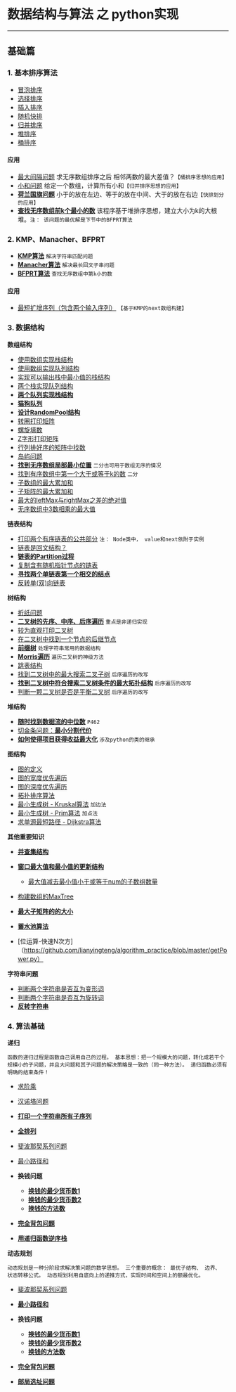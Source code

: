 # 数据结构与算法 之 python实现
---
## 基础篇
### 1. 基本排序算法
* [冒泡排序](https://github.com/lianyingteng/algorithm_practice/blob/master/Part0_Sort/Code1_BubbleSort.py "Code1_BubbleSort.py")
* [选择排序](https://github.com/lianyingteng/algorithm_practice/blob/master/Part0_Sort/Code1_SelectionSort.py "Code1_SelectionSort.py")
* [插入排序](https://github.com/lianyingteng/algorithm_practice/blob/master/Part0_Sort/Code1_InsertionSort.py "Code1_InsertionSort.py")
* [随机快排](https://github.com/lianyingteng/algorithm_practice/blob/master/Part0_Sort/Code1_QuickSort.py "Code1_QuickSort.py")
* [归并排序](https://github.com/lianyingteng/algorithm_practice/blob/master/Part0_Sort/Code1_MergeSort.py "Code1_MergeSort.py")
* [堆排序](https://github.com/lianyingteng/algorithm_practice/blob/master/Part0_Sort/Code1_HeapSort.py "Code1_HeapSort.py")
* [桶排序](https://github.com/lianyingteng/algorithm_practice/blob/master/Part0_Sort/Code1_BucketSort.py "Code1_BucketSort.py")

#### 应用
* [最大间隔问题](https://github.com/lianyingteng/algorithm_practice/blob/master/Part0_Sort/Code11_MaxGap.py)  求无序数组排序之后 相邻两数的最大差值？`【桶排序思想的应用】 `
* [小和问题](https://github.com/lianyingteng/algorithm_practice/blob/master/Part0_Sort/Code11_MinSum.py)  给定一个数组，计算所有小和`【归并排序思想的应用】` 
* [**荷兰国旗问题**](https://github.com/lianyingteng/algorithm_practice/blob/master/Part0_Sort/Code11_NetherlandsFlag.py)  小于的放在左边、等于的放在中间、大于的放在右边`【快排划分的应用】`
* [**查找无序数组前k个最小的数**](https://github.com/lianyingteng/algorithm_practice/blob/master/Part0_Sort/Code11_heapSort.py)  该程序基于堆排序思想，建立大小为k的大根堆。`注： 该问题的最优解是下节中的BFPRT算法` 

### 2. KMP、Manacher、BFPRT
* [**KMP算法**](https://github.com/lianyingteng/algorithm_practice/blob/master/Part0_Sort/Code2_KMP.py) `解决字符串匹配问题`
* [**Manacher算法**](https://github.com/lianyingteng/algorithm_practice/blob/master/Part0_Sort/Code2_Manacher.py) `解决最长回文子串问题`
* [**BFPRT算法**](https://github.com/lianyingteng/algorithm_practice/blob/master/Part0_Sort/Code2_BFPRT.py) `查找无序数组中第k小的数`
#### 应用
* [最短扩增序列（包含两个输入序列）](https://github.com/lianyingteng/algorithm_practice/blob/master/Part0_Sort/Code21_KMP_ShortestHaveTwice.py)  `【基于KMP的next数组构建】`

### 3. 数据结构

**数组结构** <br>

* [使用数组实现栈结构](https://github.com/lianyingteng/algorithm_practice/blob/master/Part1_Array/Code3_Array_To_Stack.py)
* [使用数组实现队列结构](https://github.com/lianyingteng/algorithm_practice/blob/master/Part1_Array/Code3_Array_To_Queue.py)
* [实现可以输出栈中最小值的栈结构](https://github.com/lianyingteng/algorithm_practice/blob/master/Part1_Array/Code3_GetMinStack.py)
* [两个栈实现队列结构](https://github.com/lianyingteng/algorithm_practice/blob/master/Part1_Array/Code3_Stack_To_Queue.py)
* [**两个队列实现栈结构**](https://github.com/lianyingteng/algorithm_practice/blob/master/Part1_Array/Code3_Queue_To_Stack.py)
* [**猫狗队列**](https://github.com/lianyingteng/algorithm_practice/blob/master/Part1_Array/Code3_CatDogQueue.py) 
* [**设计RandomPool结构**](https://github.com/lianyingteng/algorithm_practice/blob/master/Part1_Array/Code3_RandomPool.py)
* [转圈打印矩阵](https://github.com/lianyingteng/algorithm_practice/blob/master/Part1_Array/Code3_spiralOrderPrintMatrix.py) 
* [螺旋填数](https://github.com/lianyingteng/algorithm_practice/blob/master/Part1_Array/helixWriteNumber.py) 
* [Z字形打印矩阵](https://github.com/lianyingteng/algorithm_practice/blob/master/Part1_Array/Code3_ZigZagPrintMatrix.py)
* [行列排好序的矩阵中找数](https://github.com/lianyingteng/algorithm_practice/blob/master/Part1_Array/Code3_FindNumInSortedMatrix.py)
* [岛屿问题](https://github.com/lianyingteng/algorithm_practice/blob/master/Part1_Array/Code4_IsLands.py)
* [**找到无序数组局部最小位置**](https://github.com/lianyingteng/algorithm_practice/blob/master/Part1_Array/Code4_findLessValueIndex.py)  `二分也可用于数组无序的情况`
* [找到有序数组中第一个大于或等于k的数](https://github.com/lianyingteng/algorithm_practice/blob/master/Part1_Array/Code4_BinarySearch.py) `二分`
* [子数组的最大累加和](https://github.com/lianyingteng/algorithm_practice/blob/master/Part1_Array/Code8_MaxSumOfSubArray.py)
* [子矩阵的最大累加和](https://github.com/lianyingteng/algorithm_practice/blob/master/Part1_Array/Code8_MaxSumOfSubMatrix.py)
* [最大的leftMax与rightMax之差的绝对值](https://github.com/lianyingteng/algorithm_practice/blob/master/Part1_Array/Code8_MaxABS.py)
* [无序数组中3数相乘的最大值](https://github.com/lianyingteng/algorithm_practice/blob/master/Part1_Array/maxMulValue.py)

**链表结构**<br> 

* [打印两个有序链表的公共部分](https://github.com/lianyingteng/algorithm_practice/blob/master/Part2_LinkedList/Code3_PrintCommonPart.py)  `注： Node类中， value和next依附于实例`
* [链表是回文结构？](https://github.com/lianyingteng/algorithm_practice/blob/master/Part2_LinkedList/Code3_LinkedListIsPalindrome.py)
* [**链表的Partition过程**](https://github.com/lianyingteng/algorithm_practice/blob/master/Part2_LinkedList/Code3_SmallerEqualBigger.py) 
* [复制含有随机指针节点的链表](https://github.com/lianyingteng/algorithm_practice/blob/master/Part2_LinkedList/Code3_CopyListWithRandom.py)
* [**寻找两个单链表第一个相交的结点**](https://github.com/lianyingteng/algorithm_practice/blob/master/Part2_LinkedList/Code3_FindFirstIntersectNode.py)
* [反转单(双)向链表](https://github.com/lianyingteng/algorithm_practice/blob/master/Part2_LinkedList/Code3_ReverseList.py)



**树结构** <br>

* [折纸问题](https://github.com/lianyingteng/algorithm_practice/blob/master/Part3_Tree/Code4_PaperFolding.py)
* [**二叉树的先序、中序、后序遍历**](https://github.com/lianyingteng/algorithm_practice/blob/master/Part3_Tree/Code4_PreInPosRecur.py) `重点是非递归实现`
* [较为直观打印二叉树](https://github.com/lianyingteng/algorithm_practice/blob/master/Part3_Tree/Code4_PrintTree.py)
* [在二叉树中找到一个节点的后继节点](https://github.com/lianyingteng/algorithm_practice/blob/master/Part3_Tree/Code4_GetNextNode.py)
* [**前缀树**](https://github.com/lianyingteng/algorithm_practice/blob/master/Part3_Tree/Code5_TrieTree.py) `处理字符串常用的数据结构`
* [**Morris遍历**](https://github.com/lianyingteng/algorithm_practice/blob/master/Part3_Tree/Code8_Morris.py) `遍历二叉树的神级方法`
* [跳表结构](https://github.com/lianyingteng/algorithm_practice/blob/master/Part3_Tree/Code9_SkipList.py)
* [找到二叉树中的最大搜索二叉子树](https://github.com/lianyingteng/algorithm_practice/blob/master/Part3_Tree/Code9_FindMaxBST.py) `后序遍历的改写`
* [**找到二叉树中符合搜索二叉树条件的最大拓扑结构**](https://github.com/lianyingteng/algorithm_practice/blob/master/Part3_Tree/Code9_BSTMaxTopoSize.py) `后序遍历的改写`
* [判断一颗二叉树是否是平衡二叉树](https://github.com/lianyingteng/algorithm_practice/blob/master/Part3_Tree/Code9_IsBalance.py)  `后序遍历的改写`



**堆结构** <br>

* [**随时找到数据流的中位数**](https://github.com/lianyingteng/algorithm_practice/blob/master/Part4_HeapStructure/Code4_MedianHolder.py) `P462`
* [切金条问题：**最小分割代价**](https://github.com/lianyingteng/algorithm_practice/blob/master/Part4_HeapStructure/Code4_LessMoney.py)
* [**如何使得项目获得收益最大化**](https://github.com/lianyingteng/algorithm_practice/blob/master/Part4_HeapStructure/Code4_IPO.py) `涉及python的类的继承`



**图结构** <br>

* [图的定义](https://github.com/lianyingteng/algorithm_practice/blob/master/Part5_Graph/Code5_DefineGraph.py)
* [图的宽度优先遍历](https://github.com/lianyingteng/algorithm_practice/blob/master/Part5_Graph/Code5_BFS.py)
* [图的深度优先遍历](https://github.com/lianyingteng/algorithm_practice/blob/master/Part5_Graph/Code5_DFS.py)
* [拓扑排序算法](https://github.com/lianyingteng/algorithm_practice/blob/master/Part5_Graph/Code5_TopologySort.py)
* [最小生成树 - Kruskal算法](https://github.com/lianyingteng/algorithm_practice/blob/master/Part5_Graph/Code5_Kruskal.py) `加边法`
* [最小生成树 - Prim算法](https://github.com/lianyingteng/algorithm_practice/blob/master/Part5_Graph/Code5_Prim.py) `加点法`
* [求单源最短路径 - Dijkstra算法](https://github.com/lianyingteng/algorithm_practice/blob/master/Part5_Graph/Code5_Dijkstra.py)


**其他重要知识** <br>

* [**并查集结构**](https://github.com/lianyingteng/algorithm_practice/blob/master/Code4_UnionFindSet.py)
* [**窗口最大值和最小值的更新结构**](https://github.com/lianyingteng/algorithm_practice/blob/master/Part1_Array/Code8_SlidingWindowMaxArray.py)
	 * [最大值减去最小值小于或等于num的子数组数量](https://github.com/lianyingteng/algorithm_practice/blob/master/Part1_Array/Code8_SubArrayNumber.py)

* [构建数组的MaxTree](https://github.com/lianyingteng/algorithm_practice/blob/master/Part3_Tree/Code8_MaxTreeOfArray.py)
* [**最大子矩阵的的大小**](https://github.com/lianyingteng/algorithm_practice/blob/master/Part1_Array/Code8_MaxRecSize.py)
* [**蓄水池算法**](https://github.com/lianyingteng/algorithm_practice/blob/master/Part1_Array/Code8_GetKNumsRand.py)
* [位运算-快速N次方]（https://github.com/lianyingteng/algorithm_practice/blob/master/getPower.py）


**字符串问题** <br>

* [判断两个字符串是否互为变形词](https://github.com/lianyingteng/algorithm_practice/blob/master/Part7_StringQuestion/Code8_IsDeformation.py)
* [判断两个字符串是否互为旋转词](https://github.com/lianyingteng/algorithm_practice/blob/master/Part7_StringQuestion/Code8_IsRatation.py)
* [**反转字符串**](https://github.com/lianyingteng/algorithm_practice/blob/master/Part7_StringQuestion/Code8_rotateWord.py)


### 4. 算法基础

**递归** <br>

`函数的递归过程是函数自己调用自己的过程。 基本思想：把一个规模大的问题，转化成若干个规模小的子问题，并且大问题和其子问题的解决策略是一致的（同一种方法）。 递归函数必须有明确的结束条件！`

* [求阶乘](https://github.com/lianyingteng/algorithm_practice/blob/master/Part6_Recursion_DP/Code7_r_Factorial.py)
* [汉诺塔问题](https://github.com/lianyingteng/algorithm_practice/blob/master/Part6_Recursion_DP/Code7_r_Hanio.py)
* [**打印一个字符串所有子序列**](https://github.com/lianyingteng/algorithm_practice/blob/master/Part6_Recursion_DP/Code7_r_PrintAllSubSequence.py)
* [**全排列**](https://github.com/lianyingteng/algorithm_practice/blob/master/Part6_Recursion_DP/Code7_r_PrintAllPermutation.py)
* [斐波那契系列问题](https://github.com/lianyingteng/algorithm_practice/blob/master/Part6_Recursion_DP/Code7_Fibonacci.py)
* [最小路径和](https://github.com/lianyingteng/algorithm_practice/blob/master/Part6_Recursion_DP/Code7_MinPathSum.py)

* **换钱问题**
	 * [**换钱的最少货币数1**](https://github.com/lianyingteng/algorithm_practice/blob/master/Part6_Recursion_DP/Code7_MinCoinNum.py)
	 * [**换钱的最少货币数2**](https://github.com/lianyingteng/algorithm_practice/blob/master/Part6_Recursion_DP/Code7_MinCoinNum_2.py)
	 * [**换钱的方法数**](https://github.com/lianyingteng/algorithm_practice/blob/master/Part6_Recursion_DP/Code7_CoinMethodNum.py)

* [**完全背包问题**](https://github.com/lianyingteng/algorithm_practice/blob/master/Part6_Recursion_DP/Code7_Knapsack.py)
* [**用递归函数逆序栈**](https://github.com/lianyingteng/algorithm_practice/blob/master/Part6_Recursion_DP/Code7_r_reverseStack.py)

**动态规划** <br>

`动态规划是一种分阶段求解决策问题的数学思想。 三个重要的概念： 最优子结构、 边界、 状态转移公式。 动态规划利用自底向上的递推方式，实现时间和空间上的额最优化。`

* [斐波那契系列问题](https://github.com/lianyingteng/algorithm_practice/blob/master/Part6_Recursion_DP/Code7_Fibonacci.py)
* [**最小路径和**](https://github.com/lianyingteng/algorithm_practice/blob/master/Part6_Recursion_DP/Code7_MinPathSum.py)

* **换钱问题**
	 * [**换钱的最少货币数1**](https://github.com/lianyingteng/algorithm_practice/blob/master/Part6_Recursion_DP/Code7_MinCoinNum.py)
	 * [**换钱的最少货币数2**](https://github.com/lianyingteng/algorithm_practice/blob/master/Part6_Recursion_DP/Code7_MinCoinNum_2.py)
	 * [**换钱的方法数**](https://github.com/lianyingteng/algorithm_practice/blob/master/Part6_Recursion_DP/Code7_CoinMethodNum.py)

* [**完全背包问题**](https://github.com/lianyingteng/algorithm_practice/blob/master/Part6_Recursion_DP/Code7_Knapsack.py)
* [**邮局选址问题**](https://github.com/lianyingteng/algorithm_practice/blob/master/Part6_Recursion_DP/Code8_MinDistance.py)
